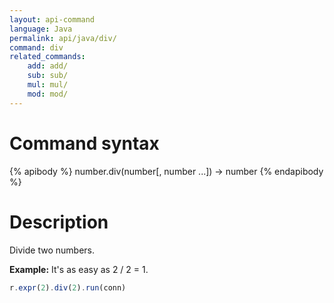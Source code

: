 ```yaml
---
layout: api-command
language: Java
permalink: api/java/div/
command: div
related_commands:
    add: add/
    sub: sub/
    mul: mul/
    mod: mod/
---
```


# Command syntax #

{% apibody %}
number.div(number[, number ...]) &rarr; number
{% endapibody %}

# Description #

Divide two numbers.

__Example:__ It's as easy as 2 / 2 = 1.

```js
r.expr(2).div(2).run(conn)
```

